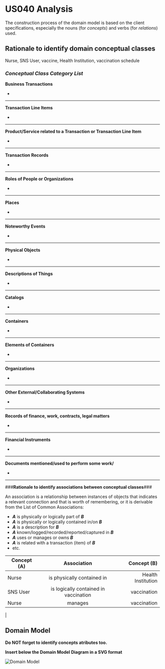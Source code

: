 # US040 Analysis #

The construction process of the domain model is based on the client specifications, especially the nouns (for _concepts_) and verbs (for _relations_) used. 

## Rationale to identify domain conceptual classes ##
Nurse, SNS User, vaccine, Health Institution, vaccination schedule


### _Conceptual Class Category List_ ###

**Business Transactions**

*

---

**Transaction Line Items**

*

---

**Product/Service related to a Transaction or Transaction Line Item**

*  

---


**Transaction Records**

*  

---  


**Roles of People or Organizations**

* 


---


**Places**

*  

---

**Noteworthy Events**

* 

---


**Physical Objects**

*

---


**Descriptions of Things**

*  


---


**Catalogs**

*  

---


**Containers**

*  

---


**Elements of Containers**

*  

---


**Organizations**

*  

---

**Other External/Collaborating Systems**

*  


---


**Records of finance, work, contracts, legal matters**

* 

---


**Financial Instruments**

*  

---


**Documents mentioned/used to perform some work/**

* 
---



###**Rationale to identify associations between conceptual classes**###

An association is a relationship between instances of objects that indicates a relevant connection and that is worth of remembering, or it is derivable from the List of Common Associations: 

+ **_A_** is physically or logically part of **_B_**
+ **_A_** is physically or logically contained in/on **_B_**
+ **_A_** is a description for **_B_**
+ **_A_** known/logged/recorded/reported/captured in **_B_**
+ **_A_** uses or manages or owns **_B_**
+ **_A_** is related with a transaction (item) of **_B_**
+ etc.



| Concept (A) |              Association              |                Concept (B) |
|-------------|:-------------------------------------:|---------------------------:|
| Nurse       |      is physically contained in       |         Health Institution |
| SNS User    | is logically contained in vaccination |                vaccination |
| Nurse       |                manages                |                vaccination |
|

## Domain Model

**Do NOT forget to identify concepts atributes too.**

**Insert below the Domain Model Diagram in a SVG format**

![Domain Model](C:\Users\Suzana\Desktop\DGS_Project\DGS_Project\pds-base\sns-base\doc\global\use-cases\uc040\requirements\svg\US040-objectDiagram.svg)



